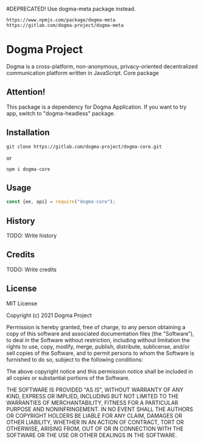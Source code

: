 #DEPRECATED!
Use dogma-meta package instead.
```
https://www.npmjs.com/package/dogma-meta
https://gitlab.com/dogma-project/dogma-meta
```

# Dogma Project

Dogma is a cross-platform, non-anonymous, privacy-oriented decentralized communication platform written in JavaScript. Core package

## Attention!

This package is a dependency for Dogma Application. If you want to try app, switch to "dogma-headless" package.

## Installation

```
git clone https://gitlab.com/dogma-project/dogma-core.git
```
or
```
npm i dogma-core
```

## Usage

```javascript
const {ee, api} = require("dogma-core");
```

## History

TODO: Write history

## Credits

TODO: Write credits

## License

MIT License

Copyright (c) 2021 Dogma Project

Permission is hereby granted, free of charge, to any person obtaining a copy
of this software and associated documentation files (the "Software"), to deal
in the Software without restriction, including without limitation the rights
to use, copy, modify, merge, publish, distribute, sublicense, and/or sell
copies of the Software, and to permit persons to whom the Software is
furnished to do so, subject to the following conditions:

The above copyright notice and this permission notice shall be included in all
copies or substantial portions of the Software.

THE SOFTWARE IS PROVIDED "AS IS", WITHOUT WARRANTY OF ANY KIND, EXPRESS OR
IMPLIED, INCLUDING BUT NOT LIMITED TO THE WARRANTIES OF MERCHANTABILITY,
FITNESS FOR A PARTICULAR PURPOSE AND NONINFRINGEMENT. IN NO EVENT SHALL THE
AUTHORS OR COPYRIGHT HOLDERS BE LIABLE FOR ANY CLAIM, DAMAGES OR OTHER
LIABILITY, WHETHER IN AN ACTION OF CONTRACT, TORT OR OTHERWISE, ARISING FROM,
OUT OF OR IN CONNECTION WITH THE SOFTWARE OR THE USE OR OTHER DEALINGS IN THE
SOFTWARE.
